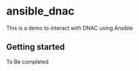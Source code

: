 # ansible_dnac
This is a demo to interact with DNAC using Ansible


## Getting started

To  Be completed 

